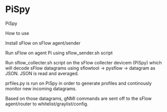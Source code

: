 # PiSpy
PiSpy


How to use

Install sFlow on sFlow agent/sender

Run sFlow on agent Pi using sflow_sender.sh script




Run sflow_collecter.sh script on the sFlow collecter devicem (PiSpy) which will decode sFlow datagrams using sflowtool -> pysflow -> datagram as JSON. JSON is read and averaged.

prfiles.py is run on PiSpy in order to generate profiles and continously monitor new incoming datagrams.

Based on those datagrams, gNMI commands are sent off to the sFlow agent/router to whitelist/graylist/config.
